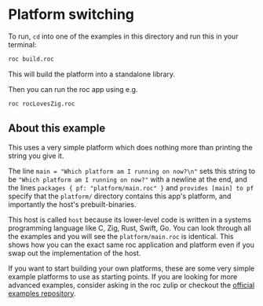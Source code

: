 # Platform switching

To run, `cd` into one of the examples in this directory and run this in your terminal:

```bash
roc build.roc
```

This will build the platform into a standalone library. 

Then you can run the roc app using e.g. 

```bash
roc rocLovesZig.roc
```

## About this example

This uses a very simple platform which does nothing more than printing the string you give it. 

The line `main = "Which platform am I running on now?\n"` sets this string to be `"Which platform am I running on now?"` with a newline at the end, and the lines `packages { pf: "platform/main.roc" }` and `provides [main] to pf` specify that the `platform/` directory contains this app's platform, and importantly the host's prebuilt-binaries.

This host is called `host` because its lower-level code is written in a systems programming language like C, Zig, Rust, Swift, Go. You can look through all the examples and you will see the `platform/main.roc` is identical. This shows how you can the exact same roc application and platform even if you swap out the implementation of the host. 

If you want to start building your own platforms, these are some very simple example platforms to use as starting points. If you are looking for more advanced examples, consider asking in the roc zulip or checkout the [official examples repository](https://www.roc-lang.org/examples).
